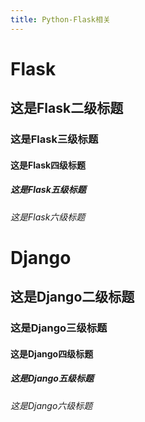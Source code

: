 ```yaml
---
title: Python-Flask相关
---
```


# Flask

## 这是Flask二级标题

### 这是Flask三级标题

#### 这是Flask四级标题

##### 这是Flask五级标题

###### 这是Flask六级标题



# Django

## 这是Django二级标题

### 这是Django三级标题

#### 这是Django四级标题

##### 这是Django五级标题

###### 这是Django六级标题